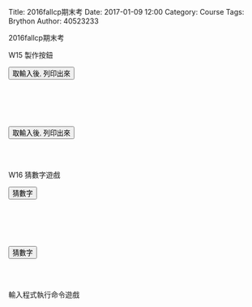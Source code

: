 Title: 2016fallcp期末考
Date: 2017-01-09 12:00
Category: Course
Tags: Brython
Author: 40523233

<!-- PELICAN_END_SUMMARY -->

2016fallcp期末考

<!-- 導入 Brython 標準程式庫 -->
<script type="text/javascript" 
    src="https://cdn.rawgit.com/brython-dev/brython/master/www/src/brython_dist.js">
</script>

<!-- 啟動 Brython -->
<script>
window.onload=function(){
brython(1);
}
</script>

W15 製作按鈕

<!-- 以下實際利用  Brython 畫圖 -->
<script type="text/python3">
from browser import document
from browser import alert

def get_input(ev):
    the_input = input("請輸入")
    alert("輸入為:"+str(the_input))
    
document['ch01'].bind('click',get_input)

</script>

<p><button id="ch01">取輸入後, 列印出來</button></p>

<pre class="brush: python">

<!-- 以下實際利用  Brython 畫圖 -->
<script type="text/python3">
from browser import document
from browser import alert

def get_input(ev):
    the_input = input("請輸入")
    alert("輸入為:"+str(the_input))
    
document['ch01'].bind('click',get_input)

</script>

<p><button id="ch01">取輸入後, 列印出來</button></p>

</pre>

W16 猜數字遊戲

<!-- 以下實際利用  Brython 畫圖 -->
<script type="text/python3">
from browser import document
from browser import alert
import random

def two_input(ev):
    ans = random.randint(1, 100)
    
    a_in = int(input("輸入整數:"))
    guess = 1
    
    while ans != a_in:
        if a_in < ans:
            a_in = int(input("too small"))
        else:
            a_in = int(input("too big"))
        guess += 1
    
    alert("恭喜答對 ,一共猜了" + (str(guess)) + "次")
    
document['ch02'].bind('click',two_input)

</script>

<p><button id="ch02">猜數字</button></p>

<pre class="brush: python">

<!-- 以下實際利用  Brython 畫圖 -->
<script type="text/python3">
from browser import document
from browser import alert
import random

def two_input(ev):
    ans = random.randint(1, 100)
    
    a_in = int(input("輸入整數:"))
    guess = 1
    
    while ans != a_in:
        if a_in < ans:
            a_in = int(input("too small"))
        else:
            a_in = int(input("too big"))
        guess += 1
    
    alert("恭喜答對 ,一共猜了" + (str(guess)) + "次")
    
document['ch02'].bind('click',two_input)

</script>

<p><button id="ch02">猜數字</button></p>

</pre>

輸入程式執行命令遊戲